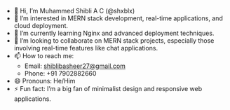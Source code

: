 - 👋 Hi, I’m Muhammed Shibli A C (@shxblx)
- 👀 I’m interested in MERN stack development, real-time applications, and cloud deployment.
- 🌱 I’m currently learning Nginx and advanced deployment techniques.
- 💞️ I’m looking to collaborate on MERN stack projects, especially those involving real-time features like chat applications.
- 📫 How to reach me: 
  - Email: shiblibasheer27@gmail.com
  - Phone: +91 7902882660
- 😄 Pronouns: He/Him
- ⚡ Fun fact: I’m a big fan of minimalist design and responsive web applications.
